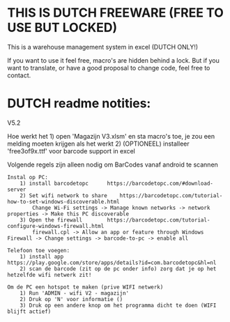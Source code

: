 # THIS IS DUTCH FREEWARE (FREE TO USE BUT LOCKED)
This is a warehouse management system in excel (DUTCH ONLY!)

If you want to use it feel free, macro's are hidden behind a lock. 
But if you want to translate, or have a good proposal to change code, feel free to contact.


# DUTCH readme notities:
V5.2

Hoe werkt het
	1) open 'Magazijn V3.xlsm' en sta macro's toe, je zou een melding moeten krijgen als het werkt
	2) (OPTIONEEL) installeer 'free3of9x.ttf' voor barcode support in excel


Volgende regels zijn alleen nodig om BarCodes vanaf android te scannen

	Instal op PC:
		1) install barcodetopc		https://barcodetopc.com/#download-server
		2) Set wifi network to share 	https://barcodetopc.com/tutorial-how-to-set-windows-discoverable.html
			Change Wi-Fi settings -> Manage known networks -> network properties -> Make this PC discoverable
		3) Open the firewall		https://barcodetopc.com/tutorial-configure-windows-firewall.html
			firewall.cpl -> Allow an app or feature through Windows Firewall -> Change settings -> barcode-to-pc -> enable all

	Telefoon toe voegen:
		1) install app 			https://play.google.com/store/apps/details?id=com.barcodetopc&hl=nl
		2) scan de barcode (zit op de pc onder info) zorg dat je op het hetzelfde wifi netwerk zit!

	Om de PC een hotspot te maken (prive WIFI netwerk)
		1) Run 'ADMIN - wifi V2 - magazijn'
		2) Druk op 'N' voor informatie ()
		3) Druk op een andere knop om het programma dicht te doen (WIFI blijft actief)